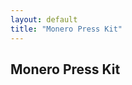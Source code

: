 ```yaml
---
layout: default
title: "Monero Press Kit"
---
```


<div class="site-wrap">
    <section class="container">
            <div class="row">
                <section class="container about-monero full col-xs-12">
                    <div class="info-block">
                        <div class="row center-xs">
                            <div class="col"><h2>Monero Press Kit</h2></div>
                        </div>
                        <div class="row middle-xs info-block-row">
                            <div class="col-xs-6">
                                <img src="" alt="">
                            </div>
                        </div>
                    </div>
            </section>
            </div>
        </section>
</div>
